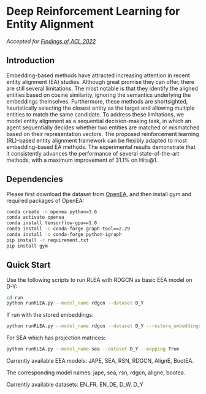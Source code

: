 # Deep Reinforcement Learning for Entity Alignment

*Accepted for [Findings of ACL 2022](https://openreview.net/pdf?id=Bi4BpAAqx0)*

## Introduction

Embedding-based methods have attracted increasing attention in recent entity alignment (EA) studies. Although great promise they can offer, there are still several limitations. The most notable is that they identify the aligned entities based on cosine similarity, ignoring the semantics underlying the embeddings themselves. Furthermore, these methods are shortsighted, heuristically selecting the closest entity as the target and allowing multiple entities to match the same candidate. To address these limitations, we model entity alignment as a sequential decision-making task, in which an agent sequentially decides whether two entities are matched or mismatched based on their representation vectors. The proposed reinforcement learning (RL)-based entity alignment framework can be flexibly adapted to most embedding-based EA methods. The experimental results demonstrate that it consistently advances the performance of several state-of-the-art methods, with a maximum improvement of 31.1% on Hits@1.

## Dependencies

Please first download the dataset from [OpenEA](https://github.com/nju-websoft/OpenEA), and then install gym and required packages of OpenEA:

```bash
conda create -n openea python=3.6
conda activate openea
conda install tensorflow-gpu==1.8
conda install -c conda-forge graph-tool==2.29
conda install -c conda-forge python-igraph
pip install -r requirement.txt
pip install gym
```

## Quick Start

Use the following scripts to run RLEA with RDGCN as basic EEA model on D-Y:

```bash
cd run
python runRLEA.py --model_name rdgcn --dataset D_Y
```

If run with the stored embeddings:

```bash
python runRLEA.py --model_name rdgcn --dataset D_Y --restore_embeddings True
```

For SEA which has projection matrices:

```bash
python runRLEA.py --model_name sea --dataset D_Y --mapping True
```


Currently available EEA models: JAPE, SEA, RSN, RDGCN, AlignE, BootEA. 

The corresponding model names: jape, sea, rsn, rdgcn, aligne, bootea.

Currently available datasets: EN_FR, EN_DE, D_W, D_Y
